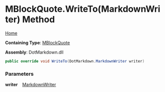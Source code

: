 # MBlockQuote\.WriteTo\(MarkdownWriter\) Method

[Home](../../../../README.md)

**Containing Type**: [MBlockQuote](../README.md)

**Assembly**: DotMarkdown\.dll

```csharp
public override void WriteTo(DotMarkdown.MarkdownWriter writer)
```

### Parameters

**writer** &ensp; [MarkdownWriter](../../../MarkdownWriter/README.md)